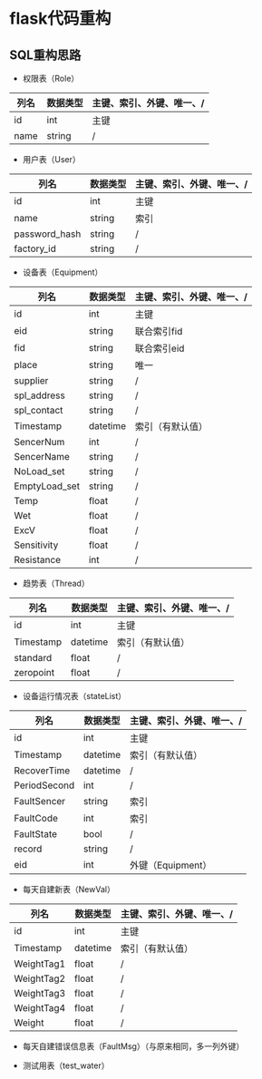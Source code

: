 # flask代码重构

## SQL重构思路

- 权限表（Role）

列名|数据类型|主键、索引、外键、唯一、/
-----|----|----
id|int|主键
name|string|/

- 用户表（User）

列名|数据类型|主键、索引、外键、唯一、/
-----|----|----
id|int|主键
name|string|索引
password_hash|string|/
factory_id|string|/

- 设备表（Equipment）

列名|数据类型|主键、索引、外键、唯一、/
-----|----|----
id|int|主键
eid|string|联合索引fid
fid|string|联合索引eid
place|string|唯一
supplier|string|/
spl_address|string|/
spl_contact|string|/
Timestamp|datetime|索引（有默认值）
SencerNum|int|/
SencerName|string|/
NoLoad_set|string|/
EmptyLoad_set|string|/
Temp|float|/
Wet|float|/
ExcV|float|/
Sensitivity|float|/
Resistance|int|/

- 趋势表（Thread）

列名|数据类型|主键、索引、外键、唯一、/
-----|----|----
id|int|主键
Timestamp|datetime|索引（有默认值）
standard|float|/
zeropoint|float|/

- 设备运行情况表（stateList）

列名|数据类型|主键、索引、外键、唯一、/
-----|----|----
id|int|主键
Timestamp|datetime|索引（有默认值）
RecoverTime|datetime|/
PeriodSecond|int|/
FaultSencer|string|索引
FaultCode|int|索引
FaultState|bool|/
record|string|/
eid|int|外键（Equipment）

- 每天自建新表（NewVal）

列名|数据类型|主键、索引、外键、唯一、/
-----|----|----
id|int|主键
Timestamp|datetime|索引（有默认值）
WeightTag1|float|/
WeightTag2|float|/
WeightTag3|float|/
WeightTag4|float|/
Weight|float|/

- 每天自建错误信息表（FaultMsg）（与原来相同，多一列外键）

- 测试用表（test_water）